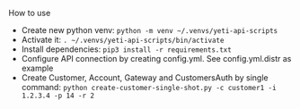 
How to use


 - Create new python venv: `python -m venv ~/.venvs/yeti-api-scripts`
 - Activate it: `. ~/.venvs/yeti-api-scripts/bin/activate`
 - Install dependencies: `pip3 install -r requirements.txt`
 - Configure API connection by creating config.yml. See config.yml.distr as example
 - Create Customer, Account, Gateway and CustomersAuth by single command: `python create-customer-single-shot.py -c customer1 -i 1.2.3.4 -p 14 -r 2`	

